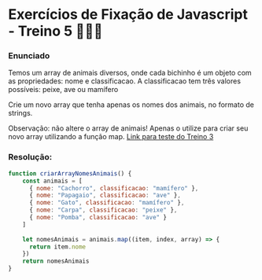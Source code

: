 # Exercícios de Fixação de Javascript - Treino 5 🏋🏽‍♀️


### Enunciado
Temos um array de animais diversos, onde cada bichinho é um objeto com as propriedades: nome e classificacao. A classificacao tem três valores possíveis: peixe, ave ou mamífero

Crie um novo array que tenha apenas os nomes dos animais, no formato de strings.

Observação: não altere o array de animais! Apenas o utilize para criar seu novo array utilizando a função map.
[Link para teste do Treino 3](http://spiritual-ear.surge.sh/)

### Resolução:

```javascript
function criarArrayNomesAnimais() {
    const animais = [
      { nome: "Cachorro", classificacao: "mamífero" },
      { nome: "Papagaio", classificacao: "ave" },
      { nome: "Gato", classificacao: "mamífero" },
      { nome: "Carpa", classificacao: "peixe" },
      { nome: "Pomba", classificacao: "ave" }
    ]
    
    let nomesAnimais = animais.map((item, index, array) => {
      return item.nome
    })
    return nomesAnimais
}
```